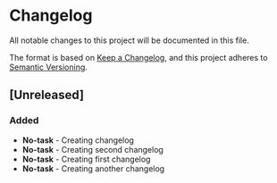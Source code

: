 # Changelog

All notable changes to this project will be documented in this file.

The format is based on [Keep a Changelog](https://keepachangelog.com/en/1.0.0/),
and this project adheres to
[Semantic Versioning](https://semver.org/spec/v2.0.0.html).

## [Unreleased]

### Added

- **No-task** - Creating changelog
- **No-task** - Creating second changelog
- **No-task** - Creating first changelog
- **No-task** - Creating another changelog
